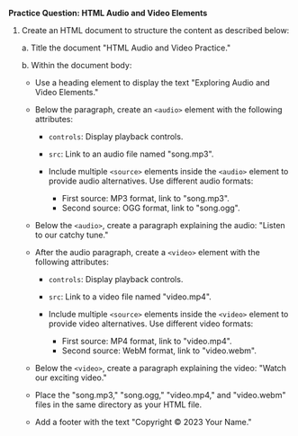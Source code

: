 
**Practice Question: HTML Audio and Video Elements**

1. Create an HTML document to structure the content as described below:

   a. Title the document "HTML Audio and Video Practice."
   
   b. Within the document body:
      - Use a heading element to display the text "Exploring Audio and Video Elements."
  
      - Below the paragraph, create an `<audio>` element with the following attributes:
        - `controls`: Display playback controls.
        - `src`: Link to an audio file named "song.mp3".
        
        - Include multiple `<source>` elements inside the `<audio>` element to provide audio alternatives. Use different audio formats:
          - First source: MP3 format, link to "song.mp3".
          - Second source: OGG format, link to "song.ogg".
        
      - Below the `<audio>`, create a paragraph explaining the audio: "Listen to our catchy tune."
      
      - After the audio paragraph, create a `<video>` element with the following attributes:
        - `controls`: Display playback controls.
        - `src`: Link to a video file named "video.mp4".
        
        - Include multiple `<source>` elements inside the `<video>` element to provide video alternatives. Use different video formats:
          - First source: MP4 format, link to "video.mp4".
          - Second source: WebM format, link to "video.webm".
        
      - Below the `<video>`, create a paragraph explaining the video: "Watch our exciting video."
      
      - Place the "song.mp3," "song.ogg," "video.mp4," and "video.webm" files in the same directory as your HTML file.
      
      - Add a footer with the text "Copyright © 2023 Your Name."
